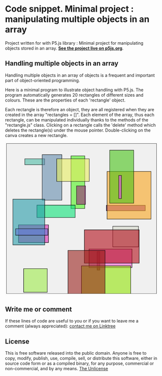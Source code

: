 # Code snippet. Minimal project : manipulating multiple objects in an array
Project written for with P5.js library : Minimal project for manipulating objects stored in an array.
**[See the project live on p5js.org](https://editor.p5js.org/zeredbox/full/RvE2ya74h)**.

## Handling multiple objects in an array
Handling multiple objects in an array of objects is a frequent and important part of object-oriented programming. 

Here is a minimal program to illustrate object handling with P5.js. The program automatically generates 20 rectangles of different sizes and colours. These are the properties of each 'rectangle' object.

Each rectangle is therefore an object, they are all registered when they are created in the array "rectangles = []". Each element of the array, thus each rectangle, can be manipulated individually thanks to the methods of the "rectangle.js" class. Clicking on a rectangle calls the 'delete' method which deletes the rectangle(s) under the mouse pointer. Double-clicking on the canva creates a new rectangle.

![hsb harmonic color](/rectangles.png)


## Write me or comment
If these lines of code are useful to you or if you want to leave me a comment (always appreciated): [contact me on Linktree](https://linktr.ee/zeredbox)

## License
This is free software released into the public domain.
Anyone is free to copy, modify, publish, use, compile, sell, or distribute this software, either in source code form or as a compiled binary, for any purpose, commercial or non-commercial, and by any means.
[The Unlicense](https://unlicense.org)
